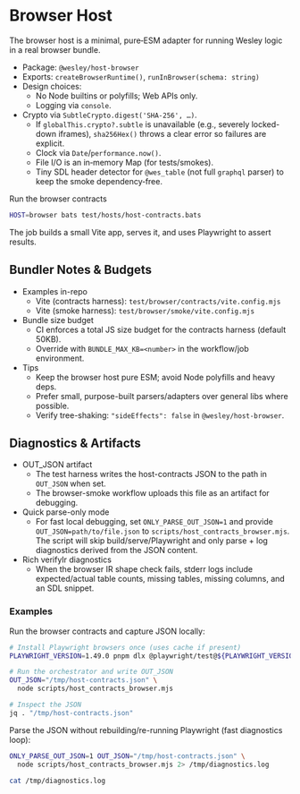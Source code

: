 # Browser Host

The browser host is a minimal, pure‑ESM adapter for running Wesley logic in a real browser bundle.

- Package: `@wesley/host-browser`
- Exports: `createBrowserRuntime()`, `runInBrowser(schema: string)`
- Design choices:
  - No Node builtins or polyfills; Web APIs only.
  - Logging via `console`.
- Crypto via `SubtleCrypto.digest('SHA-256', …)`.
  - If `globalThis.crypto?.subtle` is unavailable (e.g., severely locked-down iframes), `sha256Hex()` throws a clear error so failures are explicit.
  - Clock via `Date`/`performance.now()`.
  - File I/O is an in‑memory Map (for tests/smokes).
  - Tiny SDL header detector for `@wes_table` (not full `graphql` parser) to keep the smoke dependency‑free.

Run the browser contracts

```bash
HOST=browser bats test/hosts/host-contracts.bats
```

The job builds a small Vite app, serves it, and uses Playwright to assert results.

## Bundler Notes & Budgets

- Examples in-repo
  - Vite (contracts harness): `test/browser/contracts/vite.config.mjs`
  - Vite (smoke harness): `test/browser/smoke/vite.config.mjs`
- Bundle size budget
  - CI enforces a total JS size budget for the contracts harness (default 50KB).
  - Override with `BUNDLE_MAX_KB=<number>` in the workflow/job environment.
- Tips
  - Keep the browser host pure ESM; avoid Node polyfills and heavy deps.
  - Prefer small, purpose-built parsers/adapters over general libs where possible.
  - Verify tree-shaking: `"sideEffects": false` in `@wesley/host-browser`.

## Diagnostics & Artifacts

- OUT_JSON artifact
  - The test harness writes the host-contracts JSON to the path in `OUT_JSON` when set.
  - The browser-smoke workflow uploads this file as an artifact for debugging.
- Quick parse-only mode
  - For fast local debugging, set `ONLY_PARSE_OUT_JSON=1` and provide `OUT_JSON=path/to/file.json` to `scripts/host_contracts_browser.mjs`. The script will skip build/serve/Playwright and only parse + log diagnostics derived from the JSON content.
- Rich verifyIr diagnostics
  - When the browser IR shape check fails, stderr logs include expected/actual table counts, missing tables, missing columns, and an SDL snippet.

### Examples

Run the browser contracts and capture JSON locally:

```bash
# Install Playwright browsers once (uses cache if present)
PLAYWRIGHT_VERSION=1.49.0 pnpm dlx @playwright/test@${PLAYWRIGHT_VERSION} install chromium

# Run the orchestrator and write OUT_JSON
OUT_JSON="/tmp/host-contracts.json" \
  node scripts/host_contracts_browser.mjs

# Inspect the JSON
jq . "/tmp/host-contracts.json"
```

Parse the JSON without rebuilding/re-running Playwright (fast diagnostics loop):

```bash
ONLY_PARSE_OUT_JSON=1 OUT_JSON="/tmp/host-contracts.json" \
  node scripts/host_contracts_browser.mjs 2> /tmp/diagnostics.log

cat /tmp/diagnostics.log
```
